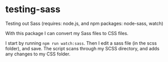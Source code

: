 # testing-sass
Testing out Sass
(requires: node.js, and npm packages: node-sass, watch)


With this package I can convert my Sass files to CSS files. 


I start by running `npm run watch:sass`. 
Then I edit a sass file (in the scss folder), and save. 
The script scans through my SCSS directory, and adds any changes to my CSS folder.
